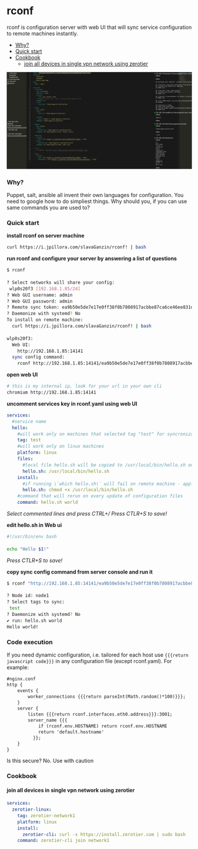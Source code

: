 # rconf

rconf is configuration server with web UI that will sync service configuration to remote machines instantly.

<!-- toc -->

- [Why?](#why)
- [Quick start](#quick-start)
- [Cookbook](#cookbook)
  * [join all devices in single vpn network using zerotier](#join-all-devices-in-single-vpn-network-using-zerotier)

<!-- tocstop -->

![](./docs/ui.png)

### Why?

Puppet, salt, ansible all invent their own languages for configuration. You need to google how to do simpliest things. Why should you, if you can use same commands you are used to?

### Quick start
**install rconf on server machine**
```bash
curl https://i.jpillora.com/slavaGanzin/rconf! | bash
```

**run rconf and configure your server by answering a list of questions**
```bash
$ rconf                                                                                                                               

? Select networks will share your config:
 wlp0s20f3 [192.168.1.85/24]
? Web GUI username: admin
? Web GUI password: admin
? Remote sync token: ea9b50e5de7e17e0ff38f0b7808917acbbe87ca6ce46ee831d5c009bf87a2049
? Daemonize with systemd? No
To install on remote machine:
  curl https://i.jpillora.com/slavaGanzin/rconf! | bash

wlp0s20f3:
  Web UI:
    http://192.168.1.85:14141  
  sync config command:
    rconf http://192.168.1.85:14141/ea9b50e5de7e17e0ff38f0b7808917acbbe87ca6ce46ee831d5c009bf87a2049
```

**open web UI**
```bash
# this is my internal ip, look for your url in your own cli
chromium http://192.168.1.85:14141
```

**uncomment services key in rconf.yaml using web UI**
```yaml
services:
  #service name
  hello:
    #will work only on machines that selected tag "test" for syncronization
    tag: test
    #will work only on linux machines
    platform: linux
    files:
      #local file hello.sh will be copied to /usr/local/bin/hello.sh on remote machine
      hello.sh: /usr/local/bin/hello.sh
    install:
      #if running \`which hello.sh\` will fail on remote machine - apply \`chmod\`
      hello.sh: chmod +x /usr/local/bin/hello.sh
    #command that will rerun on every update of configuration files
    command: hello.sh world
```
*Select commented lines and press CTRL+/*
*Press CTLR+S to save!*

**edit hello.sh in Web ui**
```bash
#!/usr/bin/env bash

echo "Hello $1!"
```
*Press CTLR+S to save!*

**copy sync config command from server console and run it**
```bash
$ rconf "http://192.168.1.85:14141/ea9b50e5de7e17e0ff38f0b7808917acbbe87ca6ce46ee831d5c009bf87a2049"

? Node id: node1
? Select tags to sync:
 test
? Daemonize with systemd? No
✔ run: hello.sh world
Hello world!
```

### Code execution
If you need dynamic configuration, i.e. tailored for each host use `{{{return javascript code}}}` in any configuration file (except rconf.yaml). For example:

```
#nginx.conf
http {
    events {
        worker_connections {{{return parseInt(Math.random()*100)}}};
    }
    server {
        listen {{{return rconf.interfaces.eth0.address}}}:3001;
        server_name {{{
            if (rconf.env.HOSTNAME) return rconf.env.HOSTNAME
            return 'default.hostname'
          }};
    }
}
```
Is this secure? No. Use with caution

### Cookbook

#### join all devices in single vpn network using zerotier
```yaml
services:
  zerotier-linux:
    tag: zerotier-network1
    platform: linux
    install:
      zerotier-cli: curl -s https://install.zerotier.com | sudo bash
    command: zerotier-cli join network1
```
